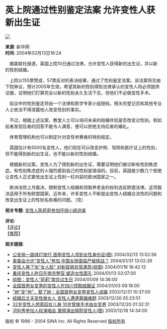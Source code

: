 # 英上院通过性别鉴定法案 允许变性人获新出生证

![](//beacon.sina.com.cn/a.gif?noScript)

**来源**: 新华网  
**时间**: 2004年02月13日16:24  

　据美联社报道，英国上院10日通过法律，允许变性人获得新的出生证，并以新的性别结婚。

　上院以155票赞成、57票反对的表决结果，通过了性别鉴定法案。该法案将交由下院审议，预计2005年生效。希望其新的性别得到法律承认的变性人将必须提供证据，证明他们打算完全以新的性别永久生活下去，但他们不必做变性手术。

　拟议中的性别鉴定将由一个法律和医学专家小组授权。相关的登记员和其他专业人士依法不得泄露他人改变性别的事实。

　不过，根据上述议案，教堂人士可以询问未来的结婚伴侣是否改变过性别。假如前者发现后者的回答不能令人满意，便可以拒绝主持后者的婚礼。

　体育管理机构也可以制定针对变性参赛者的特别规定。

　英国估计有5000名变性人，他们现在可以改变护照、驾照和医疗证上的性别，但不能得到新的出生证，也不能以新的性别结婚。

　根据新的议案，变性人为了得到新的出生证，需要证明他们被诊断有性别焦虑症。有性别焦虑症的人强烈感到自己的性别是错误的。目前，英国是少数几个拒绝让变性人正式更改出生证上性别一栏内容的欧洲国家之一。

　欧洲法院上月裁决，限制变性人结婚和领取养老金的权利违反欧盟法律。这项裁决适用于所有欧盟国家。近年来，许多变性人不断提出变性人结婚合法性的问题和改变出生证上的性别名称难的问题。（完）

**相关专题**: [变性人陈莉莉参加环球小姐选美](http://news.sina.com.cn/z/schelilixuanmei/index.shtml)

**评论**:  
【[评论](http://comment.sina.com.cn/cgi-bin/comment/comment.cgi?channel=gj&newsid=2853362)】  
【[推荐](http://stat.sina.com.cn/cgi-bin/sms/edit_sms.cgi?title=%D3%A2%C9%CF%D4%BA%CD%A8%B9%FD%D0%D4%B1%F0%BC%F8%B6%A8%B7%A8%B0%B8%20%D4%CA%D0%ED%B1%E4%D0%D4%C8%CB%BB%F1%D0%C2%B3%F6%C9%FA%D6%A4&url=news.sina.com.cn/w/2004-02-13/16241794965s.shtml)】

**相关链接**:  
- [公安局一路绿灯放行 首例变性人领到女性身份证(图)](http://news.sina.com.cn/s/2004-02-13/13521792812s.shtml) 2004/02/13 13:52:56  
- [奥委会允许“变性人”参加 中国女排面临严峻挑战？](http://sports.sina.com.cn/o/2004-01-31/1302751746.shtml) 2004/01/31 13:02:26  
- [变性人换了张“女人脸” 对新容貌非常满意(组图)](http://news.sina.com.cn/c/2004-01-16/16421606339s.shtml) 2004/01/16 16:42:13  
- [重庆变性人昨日在南京整容 塑造女性面孔](http://news.sina.com.cn/s/2004-01-13/02071569349s.shtml) 2004/01/13 02:07:00  
- [组图：变性人“莉莉”南京过生日](http://news.sina.com.cn/o/2004-01-09/14361546811s.shtml) 2004/01/09 14:36:00  
- [全国首例女变男的变性人在四川领取结婚证](http://news.sina.com.cn/o/2004-01-03/09181494494s.shtml) 2004/01/03 09:18:00  
- ["她"变"他"，娶了她：全国首例女变男变性人成婚](http://news.sina.com.cn/s/2003-12-31/10371473163s.shtml) 2003/12/31 10:37:00  
- [结婚后丈夫变性做女人 变性人遭遇离婚难题](http://news.sina.com.cn/s/2003-12-30/05232498907.shtml) 2003/12/30 05:23:51  
- [32岁变性人想索回女儿身 10岁曾做手术由女变男](http://news.sina.com.cn/s/2003-12-20/01322419242.shtml) 2003/12/20 01:32:31  
- [河利秀参加人权演唱会 激情演出犒慰变性人(图)](http://news.sina.com.cn/o/2003-12-18/14341373615s.shtml) 2003/12/18 14:34:00  

版权 © 1996 - 2004 SINA Inc. All Rights Reserved [版权所有](http://www.sina.com.cn/intro/copyright.shtml)
<!-- tcd_original_link http://news.sina.com.cn/w/2004-02-13/16241794965s.shtml -->
